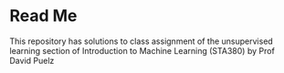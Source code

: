 # Read Me
This repository has solutions to class assignment of the unsupervised learning section of Introduction to Machine Learning (STA380) by Prof David Puelz
